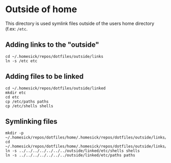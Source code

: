 # Outside of home

This directory is used symlink files outside of the users home directory (f.ex: `/etc`.

## Adding links to the "outside"

~~~
cd ~/.homesick/repos/dotfiles/outside/links
ln -s /etc etc
~~~

## Adding files to be linked

~~~
cd ~/.homesick/repos/dotfiles/outside/linked
mkdir etc
cd etc
cp /etc/paths paths
cp /etc/shells shells
~~~~

## Symlinking files

~~~
mkdir -p ~/.homesick/repos/dotfiles/home/.homesick/repos/dotfiles/outside/links/etc
cd ~/.homesick/repos/dotfiles/home/.homesick/repos/dotfiles/outside/links/etc
ln -s ../../../../../../../outside/linked/etc/shells shells
ln -s ../../../../../../../outside/linked/etc/paths paths
~~~
